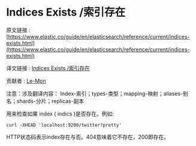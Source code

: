 # Indices Exists /索引存在

原文链接 : [https://www.elastic.co/guide/en/elasticsearch/reference/current/indices-exists.html](https://www.elastic.co/guide/en/elasticsearch/reference/current/indices-exists.html)

译文链接 : [Indices Exists /索引存在](/pages/viewpage.action?pageId=4882795)

贡献者 : [Le-Mon](/display/~tanwen)

注意：涉及翻译内容： Index-索引；types-类型；mapping-映射；aliases-别名；shards-分片；replicas-副本

用来检查如果 index ( indics )是否存在。例如:

```
curl -XHEAD 'localhost:9200/twitter?pretty'
```

HTTP状态码表示index存在与否。404意味着它不存在，200即存在。